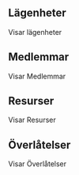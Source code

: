 ## Lägenheter

Visar lägenheter

## Medlemmar

Visar Medlemmar

## Resurser

Visar Resurser

## Överlåtelser

Visar Överlåtelser